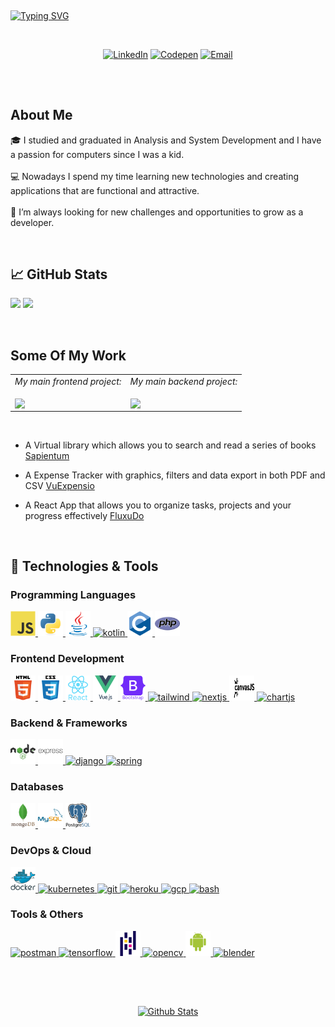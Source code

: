 ## 
[![Typing SVG](https://readme-typing-svg.demolab.com/?color=a4a4b0&size=40&center=true&vCenter=true&width=1000&lines=Hi,+my+name+is+Gustavo;I'm+a+developer+from+Brazil)](https://git.io/typing-svg)

<br>

<div align="center">
 
[![LinkedIn](https://img.shields.io/badge/LinkedIn-%230077B5.svg?logo=linkedin&logoColor=white)](https://linkedin.com/in/gustavo-batista-6b7b91356) 
[![Codepen](https://img.shields.io/badge/Codepen-000000?logo=codepen&logoColor=white)](https://codepen.io/gustav-dev97) 
[![Email](https://img.shields.io/badge/Email-D14836?logo=gmail&logoColor=white)](mailto:gustavo.dev97@gmail.com)

</div>

##

<br>

## About Me
🎓 I studied and graduated in Analysis and System Development and I have a passion for computers since I was a kid. <br> <br>
💻 Nowadays I spend my time learning new technologies and creating applications that are functional and attractive. <br> <br>
🚀 I’m always looking for new challenges and opportunities to grow as a developer.

<br>

## 📈 GitHub Stats
![](https://github-readme-stats.vercel.app/api?username=Gustav-dev97&theme=darcula&hide_border=true&include_all_commits=true&count_private=true)
![](https://github-readme-stats.vercel.app/api/top-langs/?username=Gustav-dev97&theme=darcula&hide_border=true&include_all_commits=true&count_private=true&layout=compact)  

<br>

## Some Of My Work 

 <table>
   <tr>
    <td valign="top">
      <i>My main frontend project:</i><br><br>
          <a href="https://github.com/Gustav-dev97/VueExpensio-VueExpenseTracker">
            <img align="center" src="https://github-readme-stats.vercel.app/api/pin/?username=Gustav-dev97&repo=VueExpensio-VueExpenseTracker&title_color=ffffff&text_color=c9cacc&icon_color=2bbc8a&bg_color=1d1f21" />
          </a>  
    </td>
    <td valign="top">
     <i>My main backend project:</i><br><br>
        <a href="https://github.com/Gustav-dev97/NodeAPI-BoilerplateExample">
          <img align="center" src="https://github-readme-stats.vercel.app/api/pin/?username=Gustav-dev97&repo=NodeAPI-BoilerplateExample&title_color=ffffff&text_color=c9cacc&icon_color=2bbc8a&bg_color=1d1f21" />
        </a>
    </td>
  </tr>
</table>

</br>

- A Virtual library which allows you to search and read a series of books [Sapientum](https://sapientum.netlify.app/)

- A Expense Tracker with graphics, filters and data export in both PDF and CSV [VuExpensio](https://vuexpensio.netlify.app/)

- A React App that allows you to organize tasks, projects and your progress effectively [FluxuDo](https://fluxudo.netlify.app/)

<br>

## 🔧 Technologies & Tools  

### **Programming Languages**  
<p align="left">
  <a href="https://developer.mozilla.org/en-US/docs/Web/JavaScript" target="_blank" rel="noreferrer"> <img src="https://raw.githubusercontent.com/devicons/devicon/master/icons/javascript/javascript-original.svg" alt="javascript" width="40" height="40"/> </a>
  <a href="https://www.python.org" target="_blank" rel="noreferrer"> <img src="https://raw.githubusercontent.com/devicons/devicon/master/icons/python/python-original.svg" alt="python" width="40" height="40"/> </a>
  <a href="https://www.java.com" target="_blank" rel="noreferrer"> <img src="https://raw.githubusercontent.com/devicons/devicon/master/icons/java/java-original.svg" alt="java" width="40" height="40"/> </a>
  <a href="https://kotlinlang.org" target="_blank" rel="noreferrer"> <img src="https://www.vectorlogo.zone/logos/kotlinlang/kotlinlang-icon.svg" alt="kotlin" width="40" height="40"/> </a>
  <a href="https://www.cprogramming.com/" target="_blank" rel="noreferrer"> <img src="https://raw.githubusercontent.com/devicons/devicon/master/icons/c/c-original.svg" alt="c" width="40" height="40"/> </a>
  <a href="https://www.php.net" target="_blank" rel="noreferrer"> <img src="https://raw.githubusercontent.com/devicons/devicon/master/icons/php/php-original.svg" alt="php" width="40" height="40"/> </a>
</p>

### **Frontend Development**  
<p align="left">
  <a href="https://www.w3.org/html/" target="_blank" rel="noreferrer"> <img src="https://raw.githubusercontent.com/devicons/devicon/master/icons/html5/html5-original-wordmark.svg" alt="html5" width="40" height="40"/> </a>
  <a href="https://www.w3schools.com/css/" target="_blank" rel="noreferrer"> <img src="https://raw.githubusercontent.com/devicons/devicon/master/icons/css3/css3-original-wordmark.svg" alt="css3" width="40" height="40"/> </a>
  <a href="https://reactjs.org/" target="_blank" rel="noreferrer"> <img src="https://raw.githubusercontent.com/devicons/devicon/master/icons/react/react-original-wordmark.svg" alt="react" width="40" height="40"/> </a>
  <a href="https://vuejs.org/" target="_blank" rel="noreferrer"> <img src="https://raw.githubusercontent.com/devicons/devicon/master/icons/vuejs/vuejs-original-wordmark.svg" alt="vuejs" width="40" height="40"/> </a>
  <a href="https://getbootstrap.com" target="_blank" rel="noreferrer"> <img src="https://raw.githubusercontent.com/devicons/devicon/master/icons/bootstrap/bootstrap-plain-wordmark.svg" alt="bootstrap" width="40" height="40"/> </a>
  <a href="https://tailwindcss.com/" target="_blank" rel="noreferrer"> <img src="https://www.vectorlogo.zone/logos/tailwindcss/tailwindcss-icon.svg" alt="tailwind" width="40" height="40"/> </a>
  <a href="https://nextjs.org/" target="_blank" rel="noreferrer"> <img src="https://cdn.worldvectorlogo.com/logos/nextjs-2.svg" alt="nextjs" width="40" height="40"/> </a>
  <a href="https://canvasjs.com" target="_blank" rel="noreferrer"> <img src="https://raw.githubusercontent.com/Hardik0307/Hardik0307/master/assets/canvasjs-charts.svg" alt="canvasjs" width="40" height="40"/> </a>
  <a href="https://www.chartjs.org" target="_blank" rel="noreferrer"> <img src="https://www.chartjs.org/media/logo-title.svg" alt="chartjs" width="40" height="40"/> </a>
</p>

### **Backend & Frameworks**  
<p align="left">
  <a href="https://nodejs.org" target="_blank" rel="noreferrer"> <img src="https://raw.githubusercontent.com/devicons/devicon/master/icons/nodejs/nodejs-original-wordmark.svg" alt="nodejs" width="40" height="40"/> </a>
  <a href="https://expressjs.com" target="_blank" rel="noreferrer"> <img src="https://raw.githubusercontent.com/devicons/devicon/master/icons/express/express-original-wordmark.svg" alt="express" width="40" height="40"/> </a>
  <a href="https://www.djangoproject.com/" target="_blank" rel="noreferrer"> <img src="https://cdn.worldvectorlogo.com/logos/django.svg" alt="django" width="40" height="40"/> </a>
  <a href="https://spring.io/" target="_blank" rel="noreferrer"> <img src="https://www.vectorlogo.zone/logos/springio/springio-icon.svg" alt="spring" width="40" height="40"/> </a>
</p>

### **Databases**  
<p align="left">
  <a href="https://www.mongodb.com/" target="_blank" rel="noreferrer"> <img src="https://raw.githubusercontent.com/devicons/devicon/master/icons/mongodb/mongodb-original-wordmark.svg" alt="mongodb" width="40" height="40"/> </a>
  <a href="https://www.mysql.com/" target="_blank" rel="noreferrer"> <img src="https://raw.githubusercontent.com/devicons/devicon/master/icons/mysql/mysql-original-wordmark.svg" alt="mysql" width="40" height="40"/> </a>
  <a href="https://www.postgresql.org" target="_blank" rel="noreferrer"> <img src="https://raw.githubusercontent.com/devicons/devicon/master/icons/postgresql/postgresql-original-wordmark.svg" alt="postgresql" width="40" height="40"/> </a>
</p>

### **DevOps & Cloud**  
<p align="left">
  <a href="https://www.docker.com/" target="_blank" rel="noreferrer"> <img src="https://raw.githubusercontent.com/devicons/devicon/master/icons/docker/docker-original-wordmark.svg" alt="docker" width="40" height="40"/> </a>
  <a href="https://kubernetes.io" target="_blank" rel="noreferrer"> <img src="https://www.vectorlogo.zone/logos/kubernetes/kubernetes-icon.svg" alt="kubernetes" width="40" height="40"/> </a>
  <a href="https://git-scm.com/" target="_blank" rel="noreferrer"> <img src="https://www.vectorlogo.zone/logos/git-scm/git-scm-icon.svg" alt="git" width="40" height="40"/> </a>
  <a href="https://heroku.com" target="_blank" rel="noreferrer"> <img src="https://www.vectorlogo.zone/logos/heroku/heroku-icon.svg" alt="heroku" width="40" height="40"/> </a>
  <a href="https://cloud.google.com" target="_blank" rel="noreferrer"> <img src="https://www.vectorlogo.zone/logos/google_cloud/google_cloud-icon.svg" alt="gcp" width="40" height="40"/> </a>
  <a href="https://www.gnu.org/software/bash/" target="_blank" rel="noreferrer"> <img src="https://www.vectorlogo.zone/logos/gnu_bash/gnu_bash-icon.svg" alt="bash" width="40" height="40"/> </a>
</p>

### **Tools & Others**  
<p align="left">
  <a href="https://postman.com" target="_blank" rel="noreferrer"> <img src="https://www.vectorlogo.zone/logos/getpostman/getpostman-icon.svg" alt="postman" width="40" height="40"/> </a>
  <a href="https://www.tensorflow.org" target="_blank" rel="noreferrer"> <img src="https://www.vectorlogo.zone/logos/tensorflow/tensorflow-icon.svg" alt="tensorflow" width="40" height="40"/> </a>
  <a href="https://pandas.pydata.org/" target="_blank" rel="noreferrer"> <img src="https://raw.githubusercontent.com/devicons/devicon/2ae2a900d2f041da66e950e4d48052658d850630/icons/pandas/pandas-original.svg" alt="pandas" width="40" height="40"/> </a>
  <a href="https://opencv.org/" target="_blank" rel="noreferrer"> <img src="https://www.vectorlogo.zone/logos/opencv/opencv-icon.svg" alt="opencv" width="40" height="40"/> </a>
  <a href="https://developer.android.com" target="_blank" rel="noreferrer"> <img src="https://raw.githubusercontent.com/devicons/devicon/master/icons/android/android-original-wordmark.svg" alt="android" width="40" height="40"/> </a>
  <a href="https://www.blender.org/" target="_blank" rel="noreferrer"> <img src="https://download.blender.org/branding/community/blender_community_badge_white.svg" alt="blender" width="40" height="40"/> </a>
</p>

##

<br>
<br>

<p align="center">
 <a target="_blank" rel="noopener noreferrer" href="https://i.redd.it/1asyzovvrn8a1.gif"><img      src="https://i.redd.it/1asyzovvrn8a1.gif" alt="Github Stats" style="max-width: 100%;"></a>
</p>
